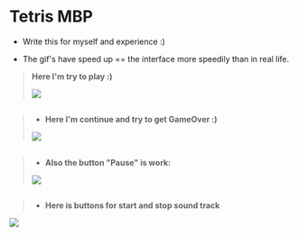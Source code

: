 # Tetris MBP

* Write this for myself and experience  :)

*  The gif's have speed up == the interface more speedily than in real life.

> <b>Here I'm try to play :)</b>
> 
><img src=https://user-images.githubusercontent.com/103746333/191580021-5878a1cc-d782-4649-a87e-3e604ee8722f.gif>

## 
> * <b>Here I'm continue and try to get GameOver :)</b>
>
> <img src=https://user-images.githubusercontent.com/103746333/191580862-14b5acec-25d1-4f67-81aa-9b7b6fd38f71.gif>

##

> * <b>Also the button "Pause" is work:<b>
>
><img src=https://user-images.githubusercontent.com/103746333/191583172-8499101c-d755-42e8-afd6-5e65929bc1fc.gif>

##
  >* <b>Here is buttons for start and stop sound track
  <img src=https://user-images.githubusercontent.com/103746333/191583747-60a1b09e-78ff-48e2-a4ea-a48c1ce10f1f.png>

